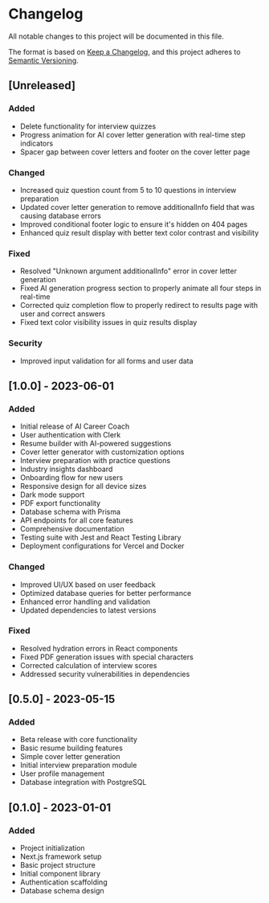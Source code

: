 # Changelog

All notable changes to this project will be documented in this file.

The format is based on [Keep a Changelog](https://keepachangelog.com/en/1.0.0/),
and this project adheres to [Semantic Versioning](https://semver.org/spec/v2.0.0.html).

## [Unreleased]

### Added
- Delete functionality for interview quizzes
- Progress animation for AI cover letter generation with real-time step indicators
- Spacer gap between cover letters and footer on the cover letter page

### Changed
- Increased quiz question count from 5 to 10 questions in interview preparation
- Updated cover letter generation to remove additionalInfo field that was causing database errors
- Improved conditional footer logic to ensure it's hidden on 404 pages
- Enhanced quiz result display with better text color contrast and visibility

### Fixed
- Resolved "Unknown argument additionalInfo" error in cover letter generation
- Fixed AI generation progress section to properly animate all four steps in real-time
- Corrected quiz completion flow to properly redirect to results page with user and correct answers
- Fixed text color visibility issues in quiz results display

### Security
- Improved input validation for all forms and user data

## [1.0.0] - 2023-06-01

### Added
- Initial release of AI Career Coach
- User authentication with Clerk
- Resume builder with AI-powered suggestions
- Cover letter generator with customization options
- Interview preparation with practice questions
- Industry insights dashboard
- Onboarding flow for new users
- Responsive design for all device sizes
- Dark mode support
- PDF export functionality
- Database schema with Prisma
- API endpoints for all core features
- Comprehensive documentation
- Testing suite with Jest and React Testing Library
- Deployment configurations for Vercel and Docker

### Changed
- Improved UI/UX based on user feedback
- Optimized database queries for better performance
- Enhanced error handling and validation
- Updated dependencies to latest versions

### Fixed
- Resolved hydration errors in React components
- Fixed PDF generation issues with special characters
- Corrected calculation of interview scores
- Addressed security vulnerabilities in dependencies

## [0.5.0] - 2023-05-15

### Added
- Beta release with core functionality
- Basic resume building features
- Simple cover letter generation
- Initial interview preparation module
- User profile management
- Database integration with PostgreSQL

## [0.1.0] - 2023-01-01

### Added
- Project initialization
- Next.js framework setup
- Basic project structure
- Initial component library
- Authentication scaffolding
- Database schema design